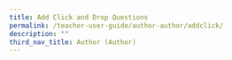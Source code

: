 ```yaml
---
title: Add Click and Drop Questions
permalink: /teacher-user-guide/author-author/addclick/
description: ""
third_nav_title: Author (Author)
---
```

